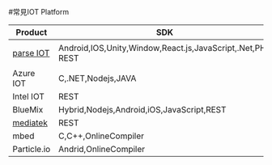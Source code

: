 #常見IOT Platform

| Product | SDK | MQTT | CoAP | 6LowPan |
| -------- | -------- |-------- | -------- | -------- |
| [parse IOT](https://www.parse.com)  | Android,IOS,Unity,Window,React.js,JavaScript,.Net,PHP  REST |即將上線| | |
| Azure IOT  | C,.NET,Nodejs,JAVA |YES |YES|YES|
| Intel IOT | REST |Yes|||
| BlueMix | Hybrid,Nodejs,Android,iOS,JavaScript,REST |Yes|Yes|Yes|
| [mediatek](https://mcs.mediatek.com/zh-TW/) | REST |Yes| | | |
| mbed | C,C++,OnlineCompiler ||Yes|Yes| 
| Particle.io | Andrid,OnlineCompiler |||Yes| 